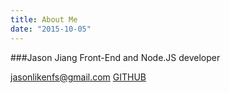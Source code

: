 ```yaml
---
title: About Me
date: "2015-10-05"
---
```


###Jason Jiang
Front-End and Node.JS developer

[jasonlikenfs@gmail.com](mailto:jasonlikenfs@gmail.com)
[GITHUB](https://github.com/JasonBoy)